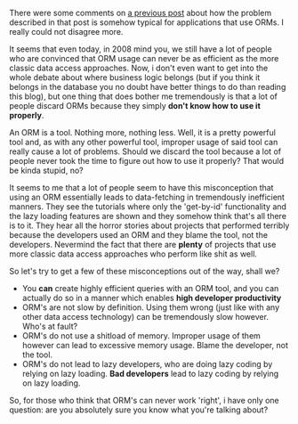 There were some comments on [a previous post](/blog/2008/11/why-on-earth-would-a-developer-do-this/) about how the problem described in that post is somehow typical for applications that use ORMs.  I really could not disagree more.

It seems that even today, in 2008 mind you, we still have a lot of people who are convinced that ORM usage can never be as efficient as the more classic data access approaches.  Now, i don't even want to get into the whole debate about where business logic belongs (but if you think it belongs in the database you no doubt have better things to do than reading this blog), but one thing that does bother me tremendously is that a lot of people discard ORMs because they simply **don't know how to use it properly**.

An ORM is a tool.  Nothing more, nothing less.  Well, it is a pretty powerful tool and, as with any other powerful tool, improper usage of said tool can really cause a lot of problems.  Should we discard the tool because a lot of people never took the time to figure out how to use it properly?  That would be kinda stupid, no? 

It seems to me that a lot of people seem to have this misconception that using an ORM essentially leads to data-fetching in tremendously inefficient manners.  They see the tutorials where only the 'get-by-id' functionality and the lazy loading features are shown and they somehow think that's all there is to it.  They hear all the horror stories about projects that performed terribly because the developers used an ORM and they blame the tool, not the developers.  Nevermind the fact that there are **plenty** of projects that use more classic data access approaches who perform like shit as well.

So let's try to get a few of these misconceptions out of the way, shall we?

- You <strong>can</strong> create highly efficient queries with an ORM tool, and you can actually do so in a manner which enables <strong>high developer productivity</strong>
- ORM's are not slow by definition.  Using them wrong (just like with any other data access technology) can be tremendously slow however.  Who's at fault?
- ORM's do not use a shitload of memory.  Improper usage of them however can lead to excessive memory usage.  Blame the developer, not the tool.
- ORM's do not lead to lazy developers, who are doing lazy coding by relying on lazy loading.  <strong>Bad developers</strong> lead to lazy coding by relying on lazy loading.

So, for those who think that ORM's can never work 'right', i have only one question: are you absolutely sure you know what you're talking about?